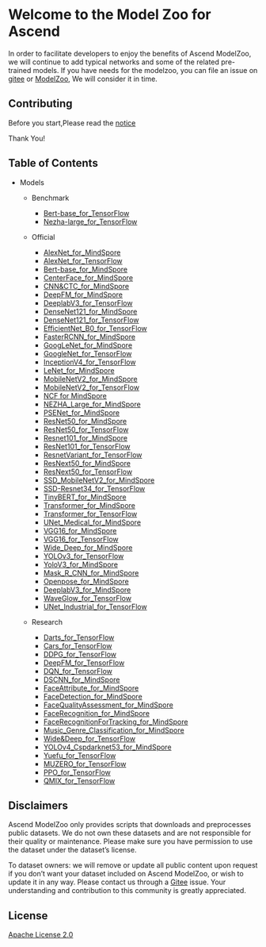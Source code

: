 # Welcome to the Model Zoo for Ascend

In order to facilitate developers to enjoy the benefits of Ascend ModelZoo, we will continue to add typical networks and some of the related pre-trained models. If you have needs for the modelzoo, you can file an issue on [gitee](https://github.com/Huawei-Ascend/modelzoo/issues) or [ModelZoo](https://bbs.huaweicloud.com/forum/forum-726-1.html), We will consider it in time.

## Contributing

Before you start,Please read the [notice](https://github.com/Huawei-Ascend/modelzoo/blob/master/contrib/CONTRIBUTING.md)

Thank You!

## Table of Contents

- Models
	- Benchmark
		- [Bert-base_for_TensorFlow](https://github.com/Huawei-Ascend/modelzoo/tree/master/built-in/TensorFlow/Benchmark/nlp/Bert-base_for_TensorFlow)
		- [Nezha-large_for_TensorFlow](https://github.com/Huawei-Ascend/modelzoo/tree/master/built-in/TensorFlow/Benchmark/nlp/Nezha-large_for_TensorFlow)
		
	- Official
		- [AlexNet_for_MindSpore](https://github.com/Huawei-Ascend/modelzoo/tree/master/built-in/MindSpore/Official/cv/image_classification/AlexNet_for_MindSpore)
		- [AlexNet_for_TensorFlow](https://github.com/Huawei-Ascend/modelzoo/tree/master/built-in/TensorFlow/Official/cv/image_classification/AlexNet_for_TensorFlow)
		- [Bert-base_for_MindSpore](https://github.com/Huawei-Ascend/modelzoo/tree/master/built-in/MindSpore/Official/nlp/Bert-base_for_MindSpore)
		- [CenterFace_for_MindSpore](https://github.com/Huawei-Ascend/modelzoo/tree/master/built-in/MindSpore/Official/cv/detection/CenterFace_for_MindSpore)
		- [CNN&CTC_for_MindSpore](https://github.com/Huawei-Ascend/modelzoo/tree/master/built-in/MindSpore/Official/cv/image_classification/CNN&CTC_for_MindSpore)
		- [DeepFM_for_MindSpore](https://github.com/Huawei-Ascend/modelzoo/tree/master/built-in/MindSpore/Official/recommendation/DeepFM_for_MindSpore)
		- [DeeplabV3_for_TensorFlow](https://github.com/Huawei-Ascend/modelzoo/tree/master/built-in/TensorFlow/Official/cv/image_segmentation/DeeplabV3_for_TensorFlow)
		- [DenseNet121_for_MindSpore](https://github.com/Huawei-Ascend/modelzoo/tree/master/built-in/MindSpore/Official/cv/image_classification/DenseNet121_for_MindSpore)
		- [DenseNet121_for_TensorFlow](https://github.com/Huawei-Ascend/modelzoo/tree/master/built-in/TensorFlow/Official/cv/image_classification/DenseNet121_for_TensorFlow)
		- [EfficientNet_B0_for_TensorFlow](https://github.com/Huawei-Ascend/modelzoo/tree/master/built-in/TensorFlow/Official/cv/image_classification/EfficientNet_B0_for_TensorFlow)
		- [FasterRCNN_for_MindSpore](https://github.com/Huawei-Ascend/modelzoo/tree/master/built-in/MindSpore/Official/cv/detection/FasterRCNN_for_MindSpore)
		- [GoogLeNet_for_MindSpore](https://github.com/Huawei-Ascend/modelzoo/tree/master/built-in/MindSpore/Official/cv/image_classification/GoogLeNet_for_MindSpore)
		- [GoogleNet_for_TensorFlow](https://github.com/Huawei-Ascend/modelzoo/tree/master/built-in/TensorFlow/Official/cv/image_classification/GoogleNet_for_TensorFlow)
		- [InceptionV4_for_TensorFlow](https://github.com/Huawei-Ascend/modelzoo/tree/master/built-in/TensorFlow/Official/cv/image_classification/InceptionV4_for_TensorFlow)
		- [LeNet_for_MindSpore](https://github.com/Huawei-Ascend/modelzoo/tree/master/built-in/MindSpore/Official/cv/image_classification/LeNet_for_MindSpore)
		- [MobileNetV2_for_MindSpore](https://github.com/Huawei-Ascend/modelzoo/tree/master/built-in/MindSpore/Official/cv/image_classification/MobileNetV2_for_MindSpore)
		- [MobileNetV2_for_TensorFlow](https://github.com/Huawei-Ascend/modelzoo/tree/master/built-in/TensorFlow/Official/cv/image_classification/MobileNetV2_for_TensorFlow)
		- [NCF for MindSpore](https://github.com/Huawei-Ascend/modelzoo/tree/master/built-in/MindSpore/Official/recommendation/NCF_for_MindSpore)
		- [NEZHA_Large_for_MindSpore](https://github.com/Huawei-Ascend/modelzoo/tree/master/built-in/MindSpore/Official/nlp/NEZHA_Large_for_MindSpore)
		- [PSENet_for_MindSpore](https://github.com/Huawei-Ascend/modelzoo/tree/master/built-in/MindSpore/Official/cv/detection/PSENet_for_MindSpore)
		- [ResNet50_for_MindSpore](https://github.com/Huawei-Ascend/modelzoo/tree/master/built-in/MindSpore/Official/cv/image_classification/ResNet50_for_MindSpore)
		- [ResNet50_for_TensorFlow](https://github.com/Huawei-Ascend/modelzoo/tree/master/built-in/TensorFlow/Official/cv/image_classification/ResNet50_for_TensorFlow)
		- [Resnet101_for_MindSpore](https://github.com/Huawei-Ascend/modelzoo/tree/master/built-in/MindSpore/Official/cv/image_classification/Resnet101_for_MindSpore)
		- [ResNet101_for_TensorFlow](https://github.com/Huawei-Ascend/modelzoo/tree/master/built-in/TensorFlow/Official/cv/image_classification/ResNet101_for_TensorFlow)
		- [ResnetVariant_for_TensorFlow](https://github.com/Huawei-Ascend/modelzoo/tree/master/built-in/TensorFlow/Official/cv/image_classification/ResnetVariant_for_TensorFlow)
		- [ResNext50_for_MindSpore](https://github.com/Huawei-Ascend/modelzoo/tree/master/built-in/MindSpore/Official/cv/image_classification/ResNext50_for_MindSpore)
		- [ResNext50_for_TensorFlow](https://github.com/Huawei-Ascend/modelzoo/tree/master/built-in/TensorFlow/Official/cv/image_classification/ResNext50_for_TensorFlow)
		- [SSD_MobileNetV2_for_MindSpore](https://github.com/Huawei-Ascend/modelzoo/tree/master/built-in/MindSpore/Official/cv/image_classification/SSD_MobileNetV2_for_MindSpore)
		- [SSD-Resnet34_for_TensorFlow](https://github.com/Huawei-Ascend/modelzoo/tree/master/built-in/TensorFlow/Official/cv/detection/SSD-Resnet34_for_TensorFlow)
		- [TinyBERT_for_MindSpore](https://github.com/Huawei-Ascend/modelzoo/tree/master/built-in/MindSpore/Official/nlp/TinyBERT_for_MindSpore)
		- [Transformer_for_MindSpore](https://github.com/Huawei-Ascend/modelzoo/tree/master/built-in/MindSpore/Official/nlp/Transformer_for_MindSpore)
		- [Transformer_for_TensorFlow](https://github.com/Huawei-Ascend/modelzoo/tree/master/built-in/TensorFlow/Official/nlp/Transformer_for_TensorFlow)
		- [UNet_Medical_for_MindSpore](https://github.com/Huawei-Ascend/modelzoo/tree/master/built-in/MindSpore/Official/cv/image_segmentation/UNet_Medical_for_MindSpore)
		- [VGG16_for_MindSpore](https://github.com/Huawei-Ascend/modelzoo/tree/master/built-in/MindSpore/Official/cv/image_classification/VGG16_for_MindSpore)
		- [VGG16_for_TensorFlow](https://github.com/Huawei-Ascend/modelzoo/tree/master/built-in/TensorFlow/Official/cv/image_classification/VGG16_for_TensorFlow)
		- [Wide_Deep_for_MindSpore](https://github.com/Huawei-Ascend/modelzoo/tree/master/built-in/MindSpore/Official/recommendation/Wide_Deep_for_MindSpore)
		- [YOLOv3_for_TensorFlow](https://github.com/Huawei-Ascend/modelzoo/tree/master/built-in/TensorFlow/Official/cv/detection/YoloV3_for_TensorFlow)
		- [YoloV3_for_MindSpore](https://github.com/Huawei-Ascend/modelzoo/tree/master/built-in/MindSpore/Official/cv/detection/YoloV3_for_MindSpore)
        - [Mask_R_CNN_for_MindSpore](https://github.com/Huawei-Ascend/modelzoo/tree/master/built-in/MindSpore/Official/cv/detection/Mask_R_CNN_for_MindSpore)
        - [Openpose_for_MindSpore](https://github.com/Huawei-Ascend/modelzoo/tree/master/built-in/MindSpore/Official/cv/detection/Openpose_for_MindSpore)
 		- [DeeplabV3_for_MindSpore](https://github.com/Huawei-Ascend/modelzoo/tree/master/built-in/MindSpore/Official/cv/image_segmentation/DeeplabV3_for_MindSpore)
        - [WaveGlow_for_TensorFlow](https://github.com/Huawei-Ascend/modelzoo/tree/master/built-in/TensorFlow/Official/audio/ModelZoo_WaveGlow_TensorFlow)
		- [UNet_Industrial_for_TensorFlow](https://github.com/Huawei-Ascend/modelzoo/tree/master/built-in/TensorFlow/Official/cv/image_segmentation/UNet_Industrial_for_TensorFlow)
	- Research
        - [Darts_for_TensorFlow](https://github.com/Huawei-Ascend/modelzoo/tree/master/built-in/TensorFlow/Research/cv/image_classification/Darts_for_TensorFlow)
        - [Cars_for_TensorFlow](https://github.com/Huawei-Ascend/modelzoo/tree/master/built-in/TensorFlow/Research/cv/image_classification/Cars_for_TensorFlow)
		- [DDPG_for_TensorFlow](https://github.com/Huawei-Ascend/modelzoo/tree/master/built-in/TensorFlow/Research/reinforcement-learning/DDPG_for_TensorFlow)
		- [DeepFM_for_TensorFlow](https://github.com/Huawei-Ascend/modelzoo/tree/master/built-in/TensorFlow/Research/recommendation/DeepFM_for_TensorFlow)
		- [DQN_for_TensorFlow](https://github.com/Huawei-Ascend/modelzoo/tree/master/built-in/TensorFlow/Research/reinforcement-learning/DQN_for_TensorFlow)
		- [DSCNN_for_MindSpore](https://github.com/Huawei-Ascend/modelzoo/tree/master/built-in/MindSpore/Research/nlp/DSCNN_for_MindSpore)
		- [FaceAttribute_for_MindSpore](https://github.com/Huawei-Ascend/modelzoo/tree/master/built-in/MindSpore/Research/cv/image_classification/FaceAttribute_for_MindSpore)
		- [FaceDetection_for_MindSpore](https://github.com/Huawei-Ascend/modelzoo/tree/master/built-in/MindSpore/Research/cv/image_classification/FaceDetection_for_MindSpore)
		- [FaceQualityAssessment_for_MindSpore](https://github.com/Huawei-Ascend/modelzoo/tree/master/built-in/MindSpore/Research/cv/image_classification/FaceQualityAssessment_for_MindSpore)
		- [FaceRecognition_for_MindSpore](https://github.com/Huawei-Ascend/modelzoo/tree/master/built-in/MindSpore/Research/cv/detection/FaceRecognition_for_MindSpore)
		- [FaceRecognitionForTracking_for_MindSpore](https://github.com/Huawei-Ascend/modelzoo/tree/master/built-in/MindSpore/Research/cv/detection/FaceRecognitionForTracking_for_MindSpore)
		- [Music_Genre_Classification_for_MindSpore](https://github.com/Huawei-Ascend/modelzoo/tree/master/built-in/MindSpore/Research/audio/Music_Genre_Classification_for_MindSpore)
		- [Wide&Deep_for_TensorFlow](https://github.com/Huawei-Ascend/modelzoo/tree/master/built-in/TensorFlow/Research/recommendation/Wide&Deep_for_TensorFlow)
		- [YOLOv4_Cspdarknet53_for_MindSpore](https://github.com/Huawei-Ascend/modelzoo/tree/master/built-in/MindSpore/Research/cv/detection/YOLOv4_Cspdarknet53_for_MindSpore)
        - [Yuefu_for_TensorFlow](https://github.com/Huawei-Ascend/modelzoo/tree/master/built-in/TensorFlow/Research/nlp/ModelZoo_Yuefu_TensorFlow)
        - [MUZERO_for_TensorFlow](https://github.com/Huawei-Ascend/modelzoo/tree/master/built-in/TensorFlow/Research/reinforcement-learning/ModelZoo_MUZERO_TensorFlow)
        - [PPO_for_TensorFlow](https://github.com/Huawei-Ascend/modelzoo/tree/master/built-in/TensorFlow/Research/reinforcement-learning/ModelZoo_PPO_TensorFlow)
        - [QMIX_for_TensorFlow](https://github.com/Huawei-Ascend/modelzoo/tree/master/built-in/TensorFlow/Research/reinforcement-learning/ModelZoo_QMIX_TensorFlow)

## Disclaimers

Ascend ModelZoo only provides scripts that downloads and preprocesses public datasets. We do not own these datasets and are not responsible for their quality or maintenance. Please make sure you have permission to use the dataset under the dataset’s license.

To dataset owners: we will remove or update all public content upon request if you don’t want your dataset included on Ascend ModelZoo, or wish to update it in any way. Please contact us through a [Gitee](https://github.com/Huawei-Ascend/modelzoo/issues) issue. Your understanding and contribution to this community is greatly appreciated.

## License

[Apache License 2.0](LICENSE)

